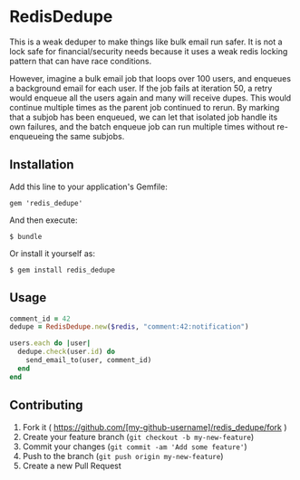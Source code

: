 # RedisDedupe

This is a weak deduper to make things like bulk email run safer. It is not a lock safe for financial/security needs because it uses a weak redis locking pattern that can have race conditions.

However, imagine a bulk email job that loops over 100 users, and enqueues a background email for each user. If the job fails at iteration 50, a retry would enqueue all the users again and many will receive dupes. This would continue multiple times as the parent job continued to rerun. By marking that a subjob has been enqueued, we can let that isolated job handle its own failures, and the batch enqueue job can run multiple times without re-enqueueing the same subjobs. 

## Installation

Add this line to your application's Gemfile:

    gem 'redis_dedupe'

And then execute:

    $ bundle

Or install it yourself as:

    $ gem install redis_dedupe

## Usage

```ruby
comment_id = 42
dedupe = RedisDedupe.new($redis, "comment:42:notification")

users.each do |user|
  dedupe.check(user.id) do
    send_email_to(user, comment_id)
  end
end
```

## Contributing

1. Fork it ( https://github.com/[my-github-username]/redis_dedupe/fork )
2. Create your feature branch (`git checkout -b my-new-feature`)
3. Commit your changes (`git commit -am 'Add some feature'`)
4. Push to the branch (`git push origin my-new-feature`)
5. Create a new Pull Request
